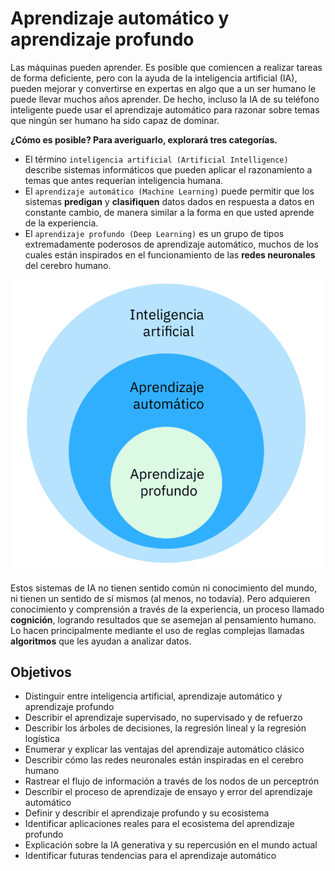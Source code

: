 # Aprendizaje automático y aprendizaje profundo

Las máquinas pueden aprender. Es posible que comiencen a realizar tareas de forma deficiente, pero con la ayuda de la inteligencia artificial (IA), pueden mejorar y convertirse en expertas en algo que a un ser humano le puede llevar muchos años aprender. De hecho, incluso la IA de su teléfono inteligente puede usar el aprendizaje automático para razonar sobre temas que ningún ser humano ha sido capaz de dominar.

**¿Cómo es posible? Para averiguarlo, explorará tres categorías.**

- El término `inteligencia artificial (Artificial Intelligence)` describe sistemas informáticos que pueden aplicar el razonamiento a temas que antes requerían inteligencia humana.
- El `aprendizaje automático (Machine Learning)` puede permitir que los sistemas **predigan** y **clasifiquen** datos dados en respuesta a datos en constante cambio, de manera similar a la forma en que usted aprende de la experiencia.
- El `aprendizaje profundo (Deep Learning)` es un grupo de tipos extremadamente poderosos de aprendizaje automático, muchos de los cuales están inspirados en el funcionamiento de las **redes neuronales** del cerebro humano.

![imagen](/resources/quehacelaIA.png)

Estos sistemas de IA no tienen sentido común ni conocimiento del mundo, ni tienen un sentido de sí mismos (al menos, no todavía). Pero adquieren conocimiento y comprensión a través de la experiencia, un proceso llamado **cognición**, logrando resultados que se asemejan al pensamiento humano. Lo hacen principalmente mediante el uso de reglas complejas llamadas **algoritmos** que les ayudan a analizar datos.

## Objetivos

- Distinguir entre inteligencia artificial, aprendizaje automático y aprendizaje profundo
- Describir el aprendizaje supervisado, no supervisado y de refuerzo
- Describir los árboles de decisiones, la regresión lineal y la regresión logística
- Enumerar y explicar las ventajas del aprendizaje automático clásico
- Describir cómo las redes neuronales están inspiradas en el cerebro humano
- Rastrear el flujo de información a través de los nodos de un perceptrón
- Describir el proceso de aprendizaje de ensayo y error del aprendizaje automático
- Definir y describir el aprendizaje profundo y su ecosistema
- Identificar aplicaciones reales para el ecosistema del aprendizaje profundo
- Explicación sobre la IA generativa y su repercusión en el mundo actual
- Identificar futuras tendencias para el aprendizaje automático
